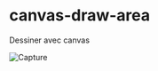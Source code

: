 # canvas-draw-area
Dessiner avec canvas

![Capture](https://github.com/tosbas/canvas-draw-area/assets/69684754/4f40818d-642b-4cbc-a350-01b683d5fe1b)
